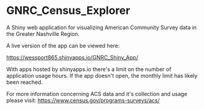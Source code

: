 # GNRC_Census_Explorer

A Shiny web application for visualizing American Community Survey data in the Greater Nashville Region.



A live version of the app can be viewed here:

https://wessport865.shinyapps.io/GNRC_Shiny_App/

With apps hosted by shinyapps.io there's a limit on the number of application usage hours. If the app doesn't open, the monthly limit has likely been reached.  

For more information concerning ACS data and it's collection and usage please visit: 
https://www.census.gov/programs-surveys/acs/
